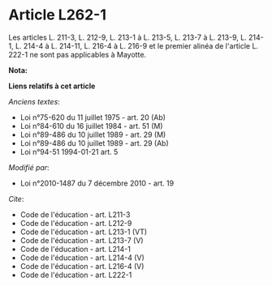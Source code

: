 # Article L262-1

Les articles L. 211-3, L. 212-9, 
L. 213-1 à L. 213-5, L. 213-7 à L. 213-9, L. 214-1, L. 214-4 à L. 214-11, 
L. 216-4 à L. 216-9 et le premier alinéa de l'article L. 222-1 ne sont pas applicables à Mayotte.

**Nota:**



**Liens relatifs à cet article**

_Anciens textes_:

  - Loi n°75-620 du 11 juillet 1975 - art. 20 (Ab)
  - Loi n°84-610 du 16 juillet 1984 - art. 51 (M)
  - Loi n°89-486 du 10 juillet 1989 - art. 29 (M)
  - Loi n°89-486 du 10 juillet 1989 - art. 29 (Ab)
  - Loi n°94-51 1994-01-21 art. 5

_Modifié par_:

  - Loi n°2010-1487 du 7 décembre 2010 - art. 19

_Cite_:

  - Code de l'éducation - art. L211-3
  - Code de l'éducation - art. L212-9
  - Code de l'éducation - art. L213-1 (VT)
  - Code de l'éducation - art. L213-7 (V)
  - Code de l'éducation - art. L214-1
  - Code de l'éducation - art. L214-4 (V)
  - Code de l'éducation - art. L216-4 (V)
  - Code de l'éducation - art. L222-1
